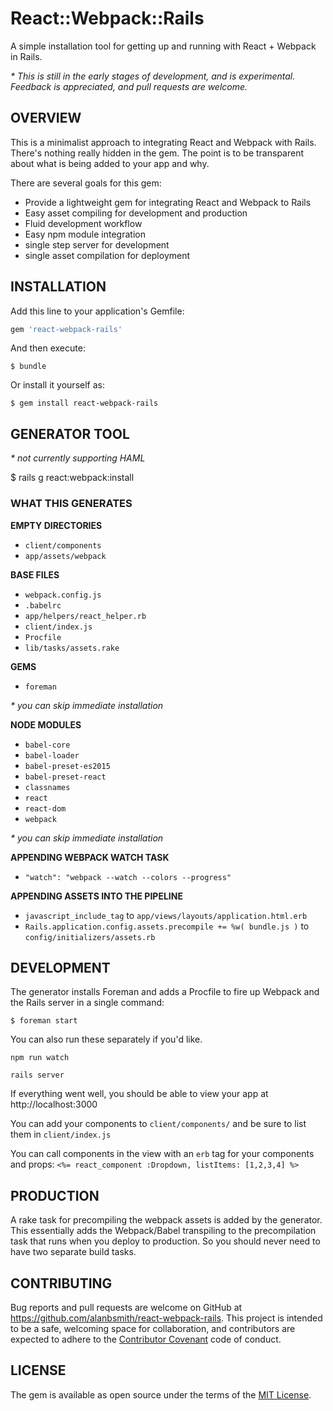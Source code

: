 # React::Webpack::Rails
A simple installation tool for getting up and running with React + Webpack in Rails.

_* This is still in the early stages of development, and is experimental. Feedback is appreciated, and pull requests are welcome._

## OVERVIEW
This is a minimalist approach to integrating React and Webpack with Rails. There's nothing really hidden in the gem. The point is to be transparent about what is being added to your app and why.

There are several goals for this gem:

* Provide a lightweight gem for integrating React and Webpack to Rails
* Easy asset compiling for development and production
* Fluid development workflow
* Easy npm module integration
* single step server for development
* single asset compilation for deployment

## INSTALLATION

Add this line to your application's Gemfile:

```ruby
gem 'react-webpack-rails'
```

And then execute:

    $ bundle

Or install it yourself as:

    $ gem install react-webpack-rails


## GENERATOR TOOL
_* not currently supporting HAML_

$ rails g react:webpack:install

### WHAT THIS GENERATES
**EMPTY DIRECTORIES**
* `client/components`
* `app/assets/webpack`

**BASE FILES**
* `webpack.config.js`
* `.babelrc`
* `app/helpers/react_helper.rb`
* `client/index.js`
* `Procfile`
* `lib/tasks/assets.rake`

**GEMS**

* `foreman`

_* you can skip immediate installation_

**NODE MODULES**

* `babel-core`
* `babel-loader`
* `babel-preset-es2015`
* `babel-preset-react`
* `classnames`
* `react`
* `react-dom`
* `webpack`

_* you can skip immediate installation_

**APPENDING WEBPACK WATCH TASK**
* `"watch": "webpack --watch --colors --progress"`

**APPENDING ASSETS INTO THE PIPELINE**
* `javascript_include_tag` to `app/views/layouts/application.html.erb`
* `Rails.application.config.assets.precompile += %w( bundle.js )` to `config/initializers/assets.rb`


## DEVELOPMENT
The generator installs Foreman and adds a Procfile to fire up Webpack and the Rails server in a single command:

    $ foreman start

You can also run these separately if you'd like.

```
npm run watch
```
```
rails server
```

If everything went well, you should be able to view your app at http://localhost:3000

 You can add your components to `client/components/` and be sure to list them in `client/index.js`

You can call components in the view with an `erb` tag for your components and props: `<%= react_component :Dropdown, listItems: [1,2,3,4] %>`

## PRODUCTION
A rake task for precompiling the webpack assets is added by the generator. This essentially adds the Webpack/Babel transpiling to the precompilation task that runs when you deploy to production. So you should never need to have two separate build tasks.

## CONTRIBUTING

Bug reports and pull requests are welcome on GitHub at https://github.com/alanbsmith/react-webpack-rails. This project is intended to be a safe, welcoming space for collaboration, and contributors are expected to adhere to the [Contributor Covenant](http://contributor-covenant.org) code of conduct.

## LICENSE

The gem is available as open source under the terms of the [MIT License](http://opensource.org/licenses/MIT).

